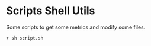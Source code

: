 # Scripts Shell Utils

Some scripts to get some metrics and modify some files.

```
+ sh script.sh
```

